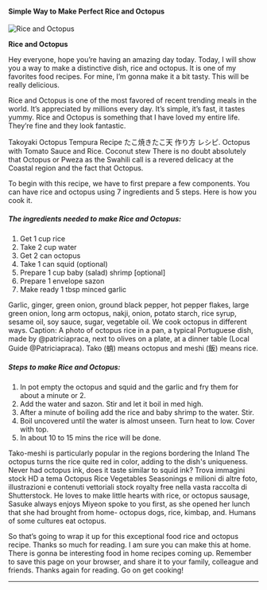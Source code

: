             

#### Simple Way to Make Perfect Rice and Octopus

![Rice and Octopus](https://img-global.cpcdn.com/recipes/5779527245496320/751x532cq70/rice-and-octopus-recipe-main-photo.jpg)

**Rice and Octopus**

Hey everyone, hope you’re having an amazing day today. Today, I will show you a way to make a distinctive dish, rice and octopus. It is one of my favorites food recipes. For mine, I’m gonna make it a bit tasty. This will be really delicious.

Rice and Octopus is one of the most favored of recent trending meals in the world. It’s appreciated by millions every day. It’s simple, it’s fast, it tastes yummy. Rice and Octopus is something that I have loved my entire life. They’re fine and they look fantastic.

Takoyaki Octopus Tempura Recipe たこ焼きたこ天 作り方 レシピ. Octopus with Tomato Sauce and Rice. Coconut stew There is no doubt absolutely that Octopus or Pweza as the Swahili call is a revered delicacy at the Coastal region and the fact that Octopus.

To begin with this recipe, we have to first prepare a few components. You can have rice and octopus using 7 ingredients and 5 steps. Here is how you cook it.

##### The ingredients needed to make Rice and Octopus:

1.  Get 1 cup rice
2.  Take 2 cup water
3.  Get 2 can octopus
4.  Take 1 can squid (optional)
5.  Prepare 1 cup baby (salad) shrimp \[optional\]
6.  Prepare 1 envelope sazon
7.  Make ready 1 tbsp minced garlic

Garlic, ginger, green onion, ground black pepper, hot pepper flakes, large green onion, long arm octopus, nakji, onion, potato starch, rice syrup, sesame oil, soy sauce, sugar, vegetable oil. We cook octopus in different ways. Caption: A photo of octopus rice in a pan, a typical Portuguese dish, made by @patriciapraca, next to olives on a plate, at a dinner table (Local Guide @Patriciapraca). Tako (蛸) means octopus and meshi (飯) means rice.

##### Steps to make Rice and Octopus:

1.  In pot empty the octopus and squid and the garlic and fry them for about a minute or 2.
2.  Add the water and sazon. Stir and let it boil in med high.
3.  After a minute of boiling add the rice and baby shrimp to the water. Stir.
4.  Boil uncovered until the water is almost unseen. Turn heat to low. Cover with top.
5.  In about 10 to 15 mins the rice will be done.

Tako-meshi is particularly popular in the regions bordering the Inland The octopus turns the rice quite red in color, adding to the dish's uniqueness. Never had octopus ink, does it taste similar to squid ink? Trova immagini stock HD a tema Octopus Rice Vegetables Seasonings e milioni di altre foto, illustrazioni e contenuti vettoriali stock royalty free nella vasta raccolta di Shutterstock. He loves to make little hearts with rice, or octopus sausage, Sasuke always enjoys Miyeon spoke to you first, as she opened her lunch that she had brought from home- octopus dogs, rice, kimbap, and. Humans of some cultures eat octopus.

So that’s going to wrap it up for this exceptional food rice and octopus recipe. Thanks so much for reading. I am sure you can make this at home. There is gonna be interesting food in home recipes coming up. Remember to save this page on your browser, and share it to your family, colleague and friends. Thanks again for reading. Go on get cooking!

* * *